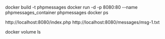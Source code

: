 docker build -t phpmessages
docker run -d -p 8080:80 --name  phpmessages_container phpmessages
docker ps 

http://localhost:8080/index.php
http://localhost:8080/messages/msg-1.txt


docker volume ls